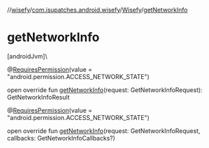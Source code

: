 //[wisefy](../../../index.md)/[com.isupatches.android.wisefy](../index.md)/[Wisefy](index.md)/[getNetworkInfo](get-network-info.md)

# getNetworkInfo

[androidJvm]\

@[RequiresPermission](https://developer.android.com/reference/kotlin/androidx/annotation/RequiresPermission.html)(value = &quot;android.permission.ACCESS_NETWORK_STATE&quot;)

open override fun [getNetworkInfo](get-network-info.md)(request: GetNetworkInfoRequest): GetNetworkInfoResult

@[RequiresPermission](https://developer.android.com/reference/kotlin/androidx/annotation/RequiresPermission.html)(value = &quot;android.permission.ACCESS_NETWORK_STATE&quot;)

open override fun [getNetworkInfo](get-network-info.md)(request: GetNetworkInfoRequest, callbacks: GetNetworkInfoCallbacks?)
